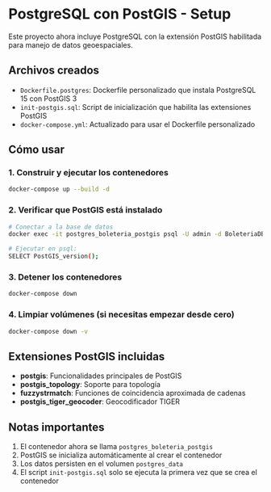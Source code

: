 # PostgreSQL con PostGIS - Setup

Este proyecto ahora incluye PostgreSQL con la extensión PostGIS habilitada para manejo de datos geoespaciales.

## Archivos creados

- `Dockerfile.postgres`: Dockerfile personalizado que instala PostgreSQL 15 con PostGIS 3
- `init-postgis.sql`: Script de inicialización que habilita las extensiones PostGIS
- `docker-compose.yml`: Actualizado para usar el Dockerfile personalizado

## Cómo usar

### 1. Construir y ejecutar los contenedores

```bash
docker-compose up --build -d
```

### 2. Verificar que PostGIS está instalado

```bash
# Conectar a la base de datos
docker exec -it postgres_boleteria_postgis psql -U admin -d BoleteriaDB

# Ejecutar en psql:
SELECT PostGIS_version();
```

### 3. Detener los contenedores

```bash
docker-compose down
```

### 4. Limpiar volúmenes (si necesitas empezar desde cero)

```bash
docker-compose down -v
```

## Extensiones PostGIS incluidas

- **postgis**: Funcionalidades principales de PostGIS
- **postgis_topology**: Soporte para topología
- **fuzzystrmatch**: Funciones de coincidencia aproximada de cadenas
- **postgis_tiger_geocoder**: Geocodificador TIGER

## Notas importantes

1. El contenedor ahora se llama `postgres_boleteria_postgis`
2. PostGIS se inicializa automáticamente al crear el contenedor
3. Los datos persisten en el volumen `postgres_data`
4. El script `init-postgis.sql` solo se ejecuta la primera vez que se crea el contenedor
